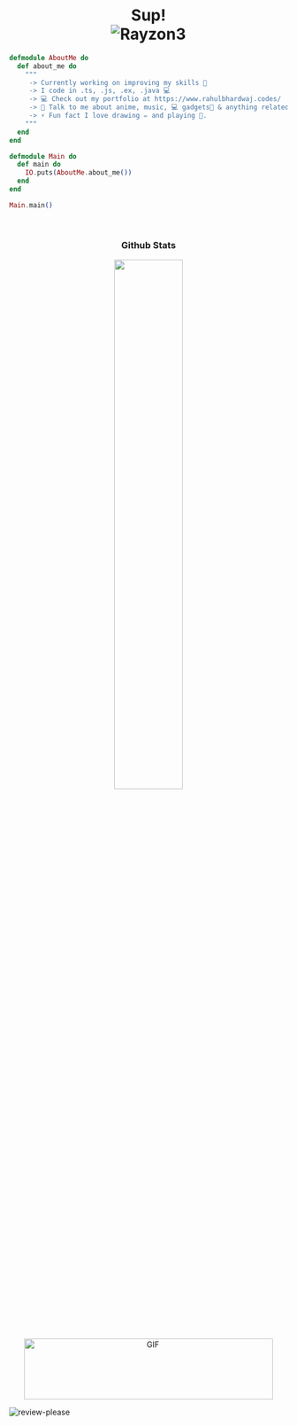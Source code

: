 <h1 align="center">
  <b>Sup!</b>
  <br />
  <img src="https://komarev.com/ghpvc/?username=Rayzon3" alt="Rayzon3" />
</h1>

```elixir
defmodule AboutMe do
  def about_me do
    """
     -> Currently working on improving my skills 🚀
     -> I code in .ts, .js, .ex, .java 💻
     -> 💻 Check out my portfolio at https://www.rahulbhardwaj.codes/
     -> 💬 Talk to me about anime, music, 💻 gadgets📱 & anything related to tech 🤩.
     -> ⚡ Fun fact I love drawing ✏️ and playing 🎸.
    """
  end
end

defmodule Main do
  def main do
    IO.puts(AboutMe.about_me())
  end
end

Main.main()

```

<br />
<h3 align="center">
  <b>Github Stats</b>
</h3>
<div align="center">
  <a href="https://github.com/Rayzon3">
<!--     <img
      width="49.5%"
      src="https://github-readme-stats.vercel.app/api?username=Rayzon3&show_icons=true&theme=github_dark&hide_border=true"
    /> -->
    <img
      width="49.5%"
      src="https://github-readme-streak-stats.herokuapp.com?user=Rayzon3&theme=github-dark-blue&hide_border=true&date_format=j%20M%5B%20Y%5D"
    />
  </a>
</div>
<br />
<div align="center">
  <a href="https://github.com/Rayzon3">
<!--     <img
      width="49.5%"
      src="https://github-readme-stats.vercel.app/api/top-langs?username=Rayzon3&show_icons=true&layout=compact&theme=github_dark&hide_border=true"
    /> -->
<!--     <img
      width="49.5%"
      src="https://activity-graph.herokuapp.com/graph?username=Rayzon3&hide_title=true&hide_border=true&line=4b8dda&point=1a2c42&area_color=0d1117&area=true&bg_color=0d1117&color=c3d1d9"
    /> -->
  </a>
  <img
    alt="GIF"
    height="110px"
    width="450px"
    src="https://count.getloli.com/get/@demo?theme=rule34"
  />
</div>

![review-please](https://github.com/Rayzon3/Rayzon3/assets/51912472/cb2b1553-2b74-40f8-b3c4-9a2c6ef22c33)
